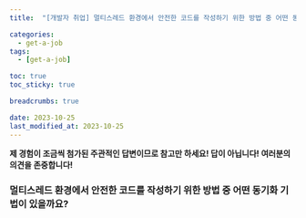 ```yaml
---
title:  "[개발자 취업] 멀티스레드 환경에서 안전한 코드를 작성하기 위한 방법 중 어떤 동기화 기법이 있을까요?"

categories:
  - get-a-job
tags:
  - [get-a-job]

toc: true
toc_sticky: true

breadcrumbs: true

date: 2023-10-25
last_modified_at: 2023-10-25
---
```


**제 경험이 조금씩 첨가된 주관적인 답변이므로 참고만 하세요! 답이 아닙니다! 여러분의 의견을 존중합니다!**

### 멀티스레드 환경에서 안전한 코드를 작성하기 위한 방법 중 어떤 동기화 기법이 있을까요?
